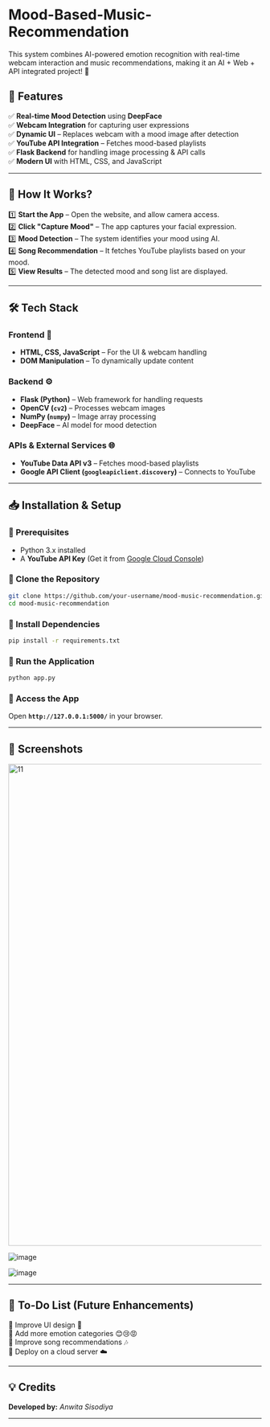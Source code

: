 # Mood-Based-Music-Recommendation
This system combines AI-powered emotion recognition with real-time webcam interaction and music recommendations, making it an AI + Web + API integrated project! 🚀

## **🚀 Features**  
✅ **Real-time Mood Detection** using **DeepFace**  
✅ **Webcam Integration** for capturing user expressions  
✅ **Dynamic UI** – Replaces webcam with a mood image after detection  
✅ **YouTube API Integration** – Fetches mood-based playlists  
✅ **Flask Backend** for handling image processing & API calls  
✅ **Modern UI** with HTML, CSS, and JavaScript  

---

## **📸 How It Works?**  
1️⃣ **Start the App** – Open the website, and allow camera access.  
2️⃣ **Click "Capture Mood"** – The app captures your facial expression.  
3️⃣ **Mood Detection** – The system identifies your mood using AI.  
4️⃣ **Song Recommendation** – It fetches YouTube playlists based on your mood.  
5️⃣ **View Results** – The detected mood and song list are displayed.  

---

## **🛠️ Tech Stack**  

### **Frontend** 🎨  
- **HTML, CSS, JavaScript** – For the UI & webcam handling  
- **DOM Manipulation** – To dynamically update content  

### **Backend** ⚙️  
- **Flask (Python)** – Web framework for handling requests  
- **OpenCV (`cv2`)** – Processes webcam images  
- **NumPy (`numpy`)** – Image array processing  
- **DeepFace** – AI model for mood detection  

### **APIs & External Services** 🌐  
- **YouTube Data API v3** – Fetches mood-based playlists  
- **Google API Client (`googleapiclient.discovery`)** – Connects to YouTube  

---

## **📥 Installation & Setup**  

### **🔹 Prerequisites**  
- Python 3.x installed  
- A **YouTube API Key** (Get it from [Google Cloud Console](https://console.cloud.google.com/))  

### **🔹 Clone the Repository**  
```bash
git clone https://github.com/your-username/mood-music-recommendation.git
cd mood-music-recommendation
```

### **🔹 Install Dependencies**  
```bash
pip install -r requirements.txt
```

### **🔹 Run the Application**  
```bash
python app.py
```

### **🔹 Access the App**  
Open **`http://127.0.0.1:5000/`** in your browser.  

---

## **📸 Screenshots**
<img width="959" alt="11" src="https://github.com/user-attachments/assets/03b90a0d-34f1-4f36-b6dd-cce45acb5656" />

![image](https://github.com/user-attachments/assets/68294dd5-2678-4e3a-abbf-064228435f65)


![image](https://github.com/user-attachments/assets/4fcfde67-20db-4a1a-969d-2338b75f4a2d)

---

## **📝 To-Do List (Future Enhancements)**  
🔹 Improve UI design 🎨  
🔹 Add more emotion categories 😊😢😡  
🔹 Improve song recommendations 🎶  
🔹 Deploy on a cloud server ☁️  

---

## **💡 Credits**  
**Developed by:** *Anwita Sisodiya*  

---
